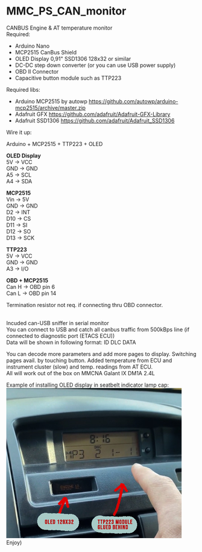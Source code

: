 # MMC_PS_CAN_monitor
CANBUS Engine &amp; AT temperature monitor <br>
Required: 
- Arduino Nano 
- MCP2515 CanBus Shield
- OLED Display 0,91" SSD1306 128x32 or similar
- DC-DC step down converter (or you can use USB power supply)
- OBD II Connector 
- Capacitive button module such as TTP223


Required libs:
 - Arduino MCP2515 by autowp https://github.com/autowp/arduino-mcp2515/archive/master.zip
 - Adafruit GFX https://github.com/adafruit/Adafruit-GFX-Library
 - Adafruit SSD1306 https://github.com/adafruit/Adafruit_SSD1306

Wire it up:

Arduino  +  MCP2515  +  TTP223 + OLED <br>

<b>OLED Display</b><br>
5V	-> VCC <br>
GND ->	GND <br>
A5 ->	SCL <br>
A4 ->	SDA <br>

<b>MCP2515</b><br>
Vin	-> 5V <br>
GND ->	GND <br>
D2 ->	INT <br>
D10 ->	CS <br>
D11 ->	SI <br>
D12 ->	SO <br>
D13 ->	SCK <br>

<b>TTP223</b><br>
5V	-> VCC <br>
GND ->	GND <br>
A3 ->	I/O <br>


<b>OBD + MCP2515</b><br>
Can H	-> OBD pin 6 <br>
Can L ->	OBD pin 14 <br>

Termination resistor not req. if connecting thru OBD connector.


 <br>
Incuded can-USB sniffer in serial monitor <br>
You can connect to USB and catch all canbus traffic from 500kBps line (if connected to diagnostic port (ETACS ECU)) <br>
Data will be shown in following format: ID  DLC   DATA <br>

You can decode more parameters and add more pages to display. Switching pages avail. by touching button. 
Added temperature from ECU and instrument cluster (slow) and temp. readings from AT ECU. 
<br>
All will work out of the box on MMCNA Galant IX DM1A 2.4L  


Example of installing OLED display in seatbelt indicator lamp cap:<br>
![](scr1.jpg)
<br>
Enjoy) 
